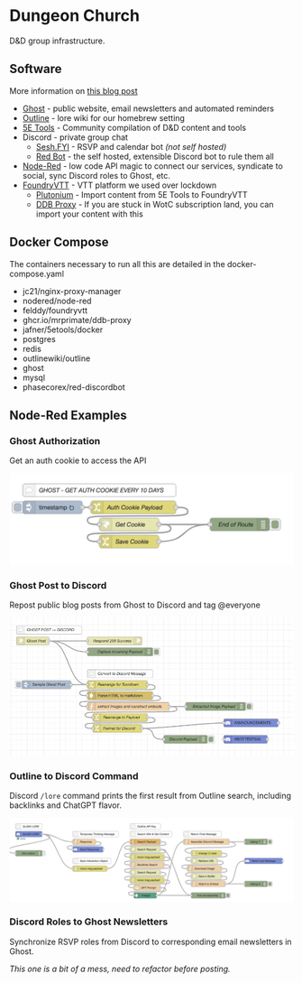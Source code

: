 # Dungeon Church
D&D group infrastructure.

## Software
More information on [this blog post](https://www.dungeon.church/dungeon-church-software-stack)

- [Ghost](https://ghost.org/) - public website, email newsletters and automated reminders
- [Outline](https://www.getoutline.com/) - lore wiki for our homebrew setting
- [5E Tools](https://github.com/Jafner/5etools-docker) - Community compilation of D&D content and tools
- Discord - private group chat
    - [Sesh.FYI](https://sesh.fyi/) - RSVP and calendar bot *(not self hosted)*
    - [Red Bot](https://github.com/Cog-Creators/Red-DiscordBot) - the self hosted, extensible Discord bot to rule them all
- [Node-Red](https://nodered.org/) - low code API magic to connect our services, syndicate to social, sync Discord roles to Ghost, etc.
- [FoundryVTT](https://foundryvtt.com/) - VTT platform we used over lockdown
    - [Plutonium](https://5e.tools/plutonium.html) - Import content from 5E Tools to FoundryVTT
    - [DDB Proxy](https://github.com/MrPrimate/ddb-proxy) - If you are stuck in WotC subscription land, you can import your content with this

## Docker Compose
The containers necessary to run all this are detailed in the docker-compose.yaml

- jc21/nginx-proxy-manager
- nodered/node-red
- felddy/foundryvtt
- ghcr.io/mrprimate/ddb-proxy
- jafner/5etools/docker
- postgres
- redis
- outlinewiki/outline
- ghost
- mysql
- phasecorex/red-discordbot

## Node-Red Examples

### Ghost Authorization
Get an auth cookie to access the API

<img src=/node-red-examples/ghost-auth-cookie.png>

### Ghost Post to Discord
Repost public blog posts from Ghost to Discord and tag @everyone

<img src=/node-red-examples/ghost-to-discord.png>

### Outline to Discord Command
Discord ```/lore``` command prints the first result from Outline search, including backlinks and ChatGPT flavor.

<img src=/node-red-examples/discord-slash-lore.png>

### Discord Roles to Ghost Newsletters
Synchronize RSVP roles from Discord to corresponding email newsletters in Ghost.

*This one is a bit of a mess, need to refactor before posting.*

